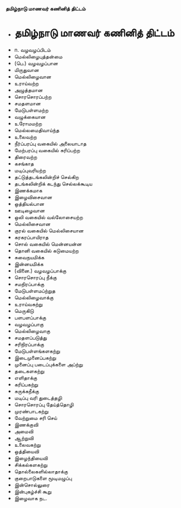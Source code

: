 **தமிழ்நாடு மாணவர் கணினித் திட்டம்**
- # தமிழ்நாடு மாணவர் கணினித் திட்டம்
- n. வழவழப்பிடம்
- மெல்லிழைபுத்தன்மை
- (பெ.) வழவழப்பான
- மிருதுவான
- மெல்லிழைவான
- உராய்வற்ற
- அழுத்தமான
- சொரசொரப்பற்ற
- சமதளமான
- மேடுபள்ளமற்ற
- வழுக்கையான
- உரோமமற்ற
- மெல்லமைதிவாய்ந்த
- உலைவற்ற
- நீர்ப்பரப்பு வகையில் அலையாடாத
- மேற்பரப்பு வகையில் சுரிப்பற்ற
- திரைவற்ற
- கசங்காத
- மடிப்புவரியற்ற
- தட்டுத்தடங்கலின்றிச் செல்கிற
- தடங்கலின்றிக் கடந்து செல்லக்கூடிய
- இணக்கமாக
- இழைவிசைவான
- ஒத்தியல்பான
- ஊடிழைவான
- ஒலி வகையில் வல்லோசையற்ற
- மெல்லிசைவான
- குரல் வகையில் மெல்லிசையான
- கரகரப்பாயிராத
- சொல் வகையில் மென்னயன்ன
- தொனி வகையில் கடுமையற்ற
- சுவைநயமிக்க
- இன்னயமிக்க
- (வினை.) வழவழப்பாக்கு
- சொரசொரப்பு நீக்கு
- சமநிரப்பாக்கு
- மேடுபள்ளமப்ற்றுத
- மெல்லிழைவாக்கு
- உராய்வகற்று
- மெருகிடு
- பளபளப்பாக்கு
- வழவழப்பாகு
- மெல்லிழைவாகு
- சமதளப்படுத்து
- சரிநிரப்பாக்கு
- மேடுபள்ளங்களகற்று
- இடைமுனைப்பகற்று
- முனைப்பு படைப்புக்களை அப்ற்று
- தடைகளகற்று
- எளிதாக்கு
- கரிப்பகற்று
- சுருக்கநீக்கு
- மடிப்பு வரி துடைத்தழி
- சொரசொரப்பு தேய்த்தொழி
- முரண்பாடகற்று
- வேற்றுமை சரி செய்
- இணக்குவி
- அமைவி
- ஆற்றுவி
- உலைவகற்று
- ஒத்தியைவி
- இழைந்தியைவி
- சிக்கல்களகற்று
- தொல்லைகளில்லாதாக்கு
- குறைபாடுகளை மூடிமழுப்பு
- இன்சொல்லுரை
- இன்புகழ்ச்சி கூறு
- இழைவாக நட.

